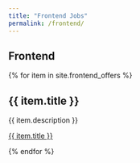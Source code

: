 ```yaml
---
title: "Frontend Jobs"
permalink: /frontend/
---
```

## Frontend

{% for item in site.frontend_offers %}
  <h2>{{ item.title }}</h2>
  <p>{{ item.description }}</p>
  <p><a href="{{ item.url }}">{{ item.title }}</a></p>
{% endfor %}